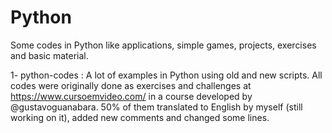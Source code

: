 # Python
Some codes in Python like applications, simple games, projects, exercises and basic material.

1- python-codes : A lot of examples in Python using old and new scripts. All codes were originally done as exercises and challenges at https://www.cursoemvideo.com/ in a course developed by @gustavoguanabara. 50% of them translated to English by myself (still working on it), added new comments and changed some lines.
